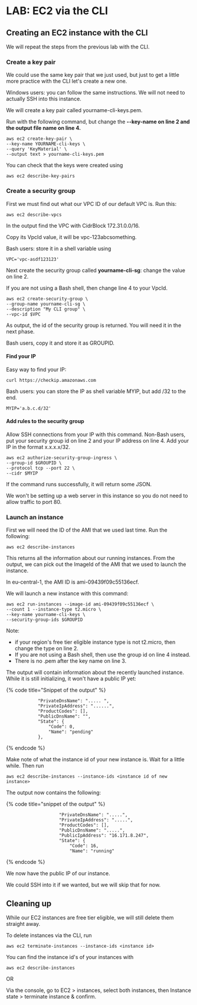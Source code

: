# LAB: EC2 via the CLI

## Creating an EC2 instance with the CLI

We will repeat the steps from the previous lab with the CLI.&#x20;

### Create a key pair

We could use the same key pair that we just used, but just to get a little more practice with the CLI let's create a new one.&#x20;

Windows users: you can follow the same instructions. We will not need to actually SSH into this instance.&#x20;

We will create a key pair called yourname-cli-keys.pem.

Run with the following command, but change the **--key-name on line 2 and the output file name on line 4.**&#x20;

```
aws ec2 create-key-pair \
--key-name YOURNAME-cli-keys \
--query 'KeyMaterial' \
--output text > yourname-cli-keys.pem
```

You can check that the keys were created using&#x20;

```
aws ec2 describe-key-pairs
```

### Create a security group&#x20;

First we must find out what our VPC ID of our default VPC is. Run this:

```
aws ec2 describe-vpcs
```

In the output find the VPC with CidrBlock 172.31.0.0/16.

Copy its VpcId value, it will be vpc-123abcsomething.

Bash users: store it in a shell variable using&#x20;

```
VPC='vpc-asdf123123'
```

Next create the security group called **yourname-cli-sg**: change the value on line 2.&#x20;

If you are not using a Bash shell, then change line 4 to your VpcId.&#x20;

```
aws ec2 create-security-group \
--group-name yourname-cli-sg \
--description "My CLI group" \
--vpc-id $VPC
```

As output, the id of the security group is returned. You will need it in the next phase.

Bash users, copy it and store it as GROUPID.

#### Find your IP

Easy way to find your IP:

```
curl https://checkip.amazonaws.com
```

Bash users: you can store the IP as shell variable MYIP, but add /32 to the end.&#x20;

```
MYIP='a.b.c.d/32'
```

#### Add rules to the security group&#x20;

Allow SSH connections from your IP with this command. Non-Bash users, put your security group id on line 2 and your IP address on line 4. Add your IP in the format  x.x.x.x/32.

```
aws ec2 authorize-security-group-ingress \
--group-id $GROUPID \
--protocol tcp --port 22 \
--cidr $MYIP
```

If the command runs successfully, it will return some JSON.&#x20;

We won't be setting up a web server in this instance so you do not need to allow traffic to port 80.

### Launch an instance

First we will need the ID of the AMI that we used last time. Run the following:

```
aws ec2 describe-instances
```

This returns all the information about our running instances. From the output, we can pick out the ImageId of the AMI that we used to launch the instance.&#x20;

In eu-central-1, the AMI ID is ami-09439f09c55136ecf.&#x20;

We will launch a new instance with this command:

```
aws ec2 run-instances --image-id ami-09439f09c55136ecf \
--count 1 --instance-type t2.micro \
--key-name yourname-cli-keys \
--security-group-ids $GROUPID
```

Note:&#x20;

* if your region's free tier eligible instance type is not t2.micro, then change the type on line 2.
* If you are not using a Bash shell, then use the group id on line 4 instead.&#x20;
* There is no .pem after the key name on line 3.&#x20;

The output will contain information about the recently launched instance. While it is still initializing, it won't have a public IP yet:

{% code title="Snippet of the output" %}
```
            "PrivateDnsName": "..... ",
            "PrivateIpAddress": "......",
            "ProductCodes": [],
            "PublicDnsName": "",
            "State": {
                "Code": 0,
                "Name": "pending"
            },
```
{% endcode %}

Make note of what the instance id of your new instance is. Wait for a little while. Then run&#x20;

`aws ec2 describe-instances --instance-ids <instance id of new instance>`&#x20;

The output now contains the following:

{% code title="snippet of the output" %}
```
                    "PrivateDnsName": ".....",
                    "PrivateIpAddress": ".....",
                    "ProductCodes": [],
                    "PublicDnsName": ".....",
                    "PublicIpAddress": "16.171.8.247",
                    "State": {
                        "Code": 16,
                        "Name": "running"
```
{% endcode %}

We now have the public IP of our instance.&#x20;

We could SSH into it if we wanted, but we will skip that for now. &#x20;

## Cleaning up&#x20;

While our EC2 instances are free tier eligible, we will still delete them straight away.&#x20;

To delete instances via the CLI, run

```
aws ec2 terminate-instances --instance-ids <instance id> 
```

You can find the instance id's of your instances with&#x20;

`aws ec2 describe-instances`

OR&#x20;

Via the console, go to EC2 > instances, select both instances, then Instance state > terminate instance & confirm.
